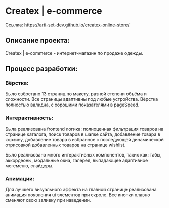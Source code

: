 # Createx | e-commerce
Ссылка: https://arti-set-dev.github.io/createx-online-store/

## Описание проекта:

Createx | e-commerce - интернет-магазин по продаже одежды. 

## Процесс разработки:

### Вёрстка:

Было свёрстано 13 страниц по макету, разной степени объёма и сложности. Все страницы адаптивны под любые устройства. Вёрстка полностью валидна, с хорошими показателями в pageSpeed.

### Интерактивность: 

Была реализована frontend логика: полноценная фильтрация товаров на странице каталога, поиск товаров в шапке сайта, добавление товара в корзину, добавление товара в избранное с последующей динамической отрисовкой добавленных товаров на странице wishlist. 

Было реализовано много интерактивных компонентов, таких как: табы, аккордеоны, модальные окна, галерея, выпадающее адаптивное мегеменю, слайдеры. 

### Анимации: 

Для лучшего визуального эффекта на главной странице реализована анимация появления ui элементов при скроле. Все кнопки плавно сменяют свою заливку при наведении.

